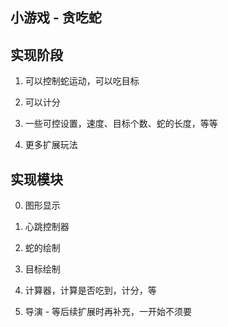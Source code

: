## 小游戏 - 贪吃蛇

## 实现阶段

1. 可以控制蛇运动，可以吃目标

2. 可以计分

3. 一些可控设置，速度、目标个数、蛇的长度，等等

4. 更多扩展玩法

## 实现模块

0. 图形显示

1. 心跳控制器

2. 蛇的绘制

3. 目标绘制

4. 计算器，计算是否吃到，计分，等

5. 导演 - 等后续扩展时再补充，一开始不须要